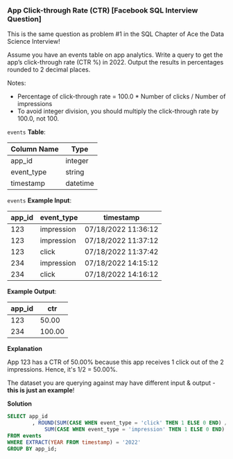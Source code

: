 ### App Click-through Rate (CTR) [Facebook SQL Interview Question]

This is the same question as problem #1 in the SQL Chapter of Ace the Data Science Interview!

Assume you have an events table on app analytics. Write a query to get the app’s click-through rate (CTR %) in 2022. Output the results in percentages rounded to 2 decimal places.

Notes:

- Percentage of click-through rate = 100.0 * Number of clicks / Number of impressions
- To avoid integer division, you should multiply the click-through rate by 100.0, not 100.


`events` **Table**:

| **Column Name** | **Type** |
|-----------------|----------|
| app_id          | integer  |
| event_type      | string   |
| timestamp       | datetime |

`events` **Example Input**:

| **app_id** | **event_type** | **timestamp**       |
|------------|----------------|---------------------|
| 123        | impression     | 07/18/2022 11:36:12 |
| 123        | impression     | 07/18/2022 11:37:12 |
| 123        | click          | 07/18/2022 11:37:42 |
| 234        | impression     | 07/18/2022 14:15:12 |
| 234        | click          | 07/18/2022 14:16:12 |

**Example Output**:

| **app_id** | **ctr** |
|------------|---------|
| 123        | 50.00   |
| 234        | 100.00  |

**Explanation**

App 123 has a CTR of 50.00% because this app receives 1 click out of the 2 impressions. Hence, it's 1/2 = 50.00%.

The dataset you are querying against may have different input & output - **this is just an example**!

**Solution**

```sql
SELECT app_id
        , ROUND(SUM(CASE WHEN event_type = 'click' THEN 1 ELSE 0 END) /
            SUM(CASE WHEN event_type = 'impression' THEN 1 ELSE 0 END)::decimal * 100,2) AS ctr
FROM events
WHERE EXTRACT(YEAR FROM timestamp) = '2022'
GROUP BY app_id;
```
